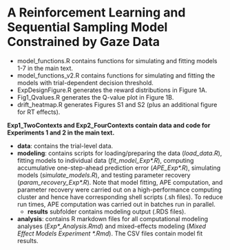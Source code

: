 # A Reinforcement Learning and Sequential Sampling Model Constrained by Gaze Data

* model_functions.R contains functions for simulating and fitting models 1-7 in the main text.
* model_functions_v2.R contains functions for simulating and fitting the models with trial-dependent decision threshold.
* ExpDesignFigure.R generates the reward distributions in Figure 1A.
* Fig1_Qvalues.R generates the Q-value plot in Figure 1B.
* drift_heatmap.R generates Figures S1 and S2 (plus an additional figure for RT effects).

**Exp1_TwoContexts and Exp2_FourContexts contain data and code for Experiments 1 and 2 in the main text.**

* **data**: contains the trial-level data.
* **modeling**: contains scripts for loading/preparing the data (*load_data.R*), fitting models to individual data (*fit_model_Exp\*.R*), computing accumulative one-step-ahead prediction error (*APE_Exp\*.R*), simulating models (*simulate_models.R*), and testing parameter recovery (*param_recovery_Exp\*.R*). Note that model fitting, APE computation, and parameter recovery were carried out on a high-performance computing cluster and hence have corresponding shell scripts (.sh files). To reduce run times, APE computation was carried out in batches run in parallel.
  * **results** subfolder contains modeling output (.RDS files).
* **analysis**: contains R markdown files for all computational modeling analyses (*Exp\*_Analysis.Rmd*) and mixed-effects modeling (*Mixed Effect Models Experiment \*.Rmd*). The CSV files contain model fit results.

